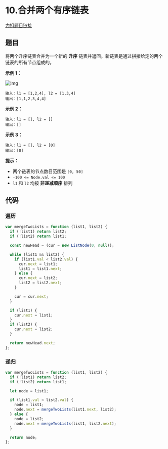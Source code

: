 # 10.合并两个有序链表

[力扣题目链接](https://leetcode.cn/problems/merge-two-sorted-lists/)

## 题目

将两个升序链表合并为一个新的 **升序** 链表并返回。新链表是通过拼接给定的两个链表的所有节点组成的。

**示例 1：**

![img](https://assets.leetcode.com/uploads/2020/10/03/merge_ex1.jpg)

```
输入：l1 = [1,2,4], l2 = [1,3,4]
输出：[1,1,2,3,4,4]
```

**示例 2：**

```
输入：l1 = [], l2 = []
输出：[]
```

**示例 3：**

```
输入：l1 = [], l2 = [0]
输出：[0]
```

**提示：**

- 两个链表的节点数目范围是 `[0, 50]`
- `-100 <= Node.val <= 100`
- `l1` 和 `l2` 均按 **非递减顺序** 排列

## 代码

### 遍历

```js
var mergeTwoLists = function (list1, list2) {
  if (!list1) return list2;
  if (!list2) return list1;

  const newHead = (cur = new ListNode(0, null));

  while (list1 && list2) {
    if (list1.val < list2.val) {
      cur.next = list1;
      list1 = list1.next;
    } else {
      cur.next = list2;
      list2 = list2.next;
    }

    cur = cur.next;
  }

  if (list1) {
    cur.next = list1;
  }
  if (list2) {
    cur.next = list2;
  }

  return newHead.next;
};
```

### 递归

```js
var mergeTwoLists = function (list1, list2) {
  if (!list1) return list2;
  if (!list2) return list1;

  let node = list1;

  if (list1.val < list2.val) {
    node = list1;
    node.next = mergeTwoLists(list1.next, list2);
  } else {
    node = list2;
    node.next = mergeTwoLists(list1, list2.next);
  }

  return node;
};
```
